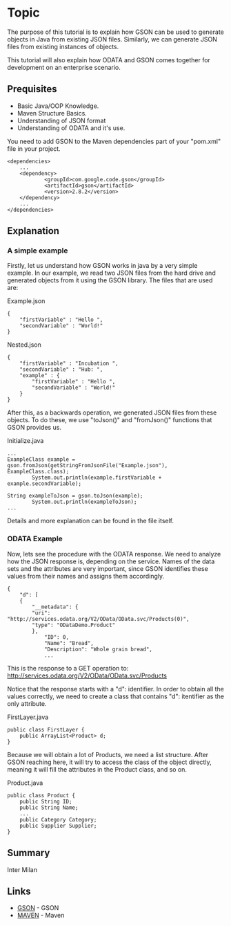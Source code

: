# Topic

The purpose of this tutorial is to explain how GSON can be used to generate objects in Java from existing JSON files. Similarly, we can generate JSON files from existing instances of objects.

This tutorial will also explain how ODATA and GSON comes together for development on an enterprise scenario.

## Prequisites

*   Basic Java/OOP Knowledge.
*	Maven Structure Basics.
*   Understanding of JSON format
*   Understanding of ODATA and it's use.

You need to add GSON to the Maven dependencies part of your "pom.xml" file in your project.

```
<dependencies>
    ...
    <dependency>
            <groupId>com.google.code.gson</groupId>
            <artifactId>gson</artifactId>
            <version>2.8.2</version>
    </dependency>
    ...
</dependencies>
```

## Explanation

### A simple example
Firstly, let us understand how GSON works in java by a very simple example.
In our example, we read two JSON files from the hard drive and generated objects from it using the GSON library. The files that are used are:

Example.json
```
{
    "firstVariable" : "Hello ",
    "secondVariable" : "World!"
}

```

Nested.json
```
{
    "firstVariable" : "Incubation ",
    "secondVariable" : "Hub: ",
    "example" : {
        "firstVariable" : "Hello ",
        "secondVariable" : "World!"
    }
}

```

After this, as a backwards operation, we generated JSON files from these objects.
To do these, we use "toJson()" and "fromJson()" functions that GSON provides us.

Initialize.java
```
...
ExampleClass example = gson.fromJson(getStringFromJsonFile("Example.json"), ExampleClass.class);
		System.out.println(example.firstVariable + example.secondVariable);

String exampleToJson = gson.toJson(example);
		System.out.println(exampleToJson);
...

```
Details and more explanation can be found in the file itself.

### ODATA Example

Now, lets see the procedure with the ODATA response.
We need to analyze how the JSON response is, depending on the service.
Names of the data sets and the attributes are very important, since GSON identifies these values from their names and assigns them accordingly.


```
{
    "d": [
    {
        "__metadata": {
        "uri": "http://services.odata.org/V2/OData/OData.svc/Products(0)",
        "type": "ODataDemo.Product"
        },
            "ID": 0,
            "Name": "Bread",
            "Description": "Whole grain bread",
            ...

```
This is the response to a GET operation to:
http://services.odata.org/V2/OData/OData.svc/Products

Notice that the response starts with a "d": identifier. In order to obtain all the values correctly, we need to create a class that contains "d": itentifier as the only attribute.

FirstLayer.java
```
public class FirstLayer {
    public ArrayList<Product> d;
}
```
Because we will obtain a lot of Products, we need a list structure. After GSON reaching here, it will try to access the class of the object directly, meaning it will fill the attributes in the Product class, and so on.

Product.java
```
public class Product {
    public String ID;
    public String Name;
    ...
    public Category Category;
    public Supplier Supplier;
}
```

## Summary

Inter Milan

## Links

* [GSON](https://github.com/google/gson) - GSON
* [MAVEN](https://maven.apache.org/) - Maven
